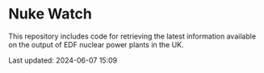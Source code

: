 # Nuke Watch

This repository includes code for retrieving the latest information available on the output of EDF nuclear power plants in the UK.

Last updated: 2024-06-07 15:09